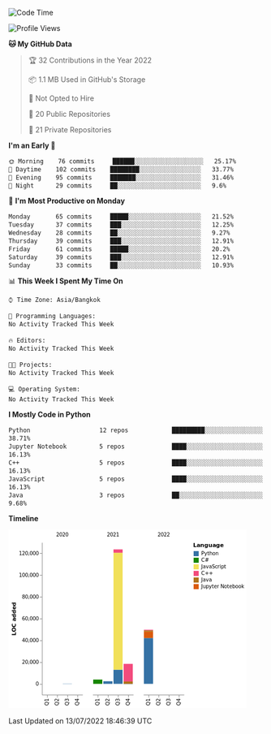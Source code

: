 <!--START_SECTION:waka-->
![Code Time](http://img.shields.io/badge/Code%20Time-0%20secs-blue)

![Profile Views](http://img.shields.io/badge/Profile%20Views-2-blue)

**🐱 My GitHub Data** 

> 🏆 32 Contributions in the Year 2022
 > 
> 📦 1.1 MB Used in GitHub's Storage 
 > 
> 🚫 Not Opted to Hire
 > 
> 📜 20 Public Repositories 
 > 
> 🔑 21 Private Repositories  
 > 
**I'm an Early 🐤** 

```text
🌞 Morning    76 commits     ██████░░░░░░░░░░░░░░░░░░░   25.17% 
🌆 Daytime    102 commits    ████████░░░░░░░░░░░░░░░░░   33.77% 
🌃 Evening    95 commits     ███████░░░░░░░░░░░░░░░░░░   31.46% 
🌙 Night      29 commits     ██░░░░░░░░░░░░░░░░░░░░░░░   9.6%

```
📅 **I'm Most Productive on Monday** 

```text
Monday       65 commits     █████░░░░░░░░░░░░░░░░░░░░   21.52% 
Tuesday      37 commits     ███░░░░░░░░░░░░░░░░░░░░░░   12.25% 
Wednesday    28 commits     ██░░░░░░░░░░░░░░░░░░░░░░░   9.27% 
Thursday     39 commits     ███░░░░░░░░░░░░░░░░░░░░░░   12.91% 
Friday       61 commits     █████░░░░░░░░░░░░░░░░░░░░   20.2% 
Saturday     39 commits     ███░░░░░░░░░░░░░░░░░░░░░░   12.91% 
Sunday       33 commits     ██░░░░░░░░░░░░░░░░░░░░░░░   10.93%

```


📊 **This Week I Spent My Time On** 

```text
⌚︎ Time Zone: Asia/Bangkok

💬 Programming Languages: 
No Activity Tracked This Week

🔥 Editors: 
No Activity Tracked This Week

🐱‍💻 Projects: 
No Activity Tracked This Week

💻 Operating System: 
No Activity Tracked This Week

```

**I Mostly Code in Python** 

```text
Python                   12 repos            █████████░░░░░░░░░░░░░░░░   38.71% 
Jupyter Notebook         5 repos             ████░░░░░░░░░░░░░░░░░░░░░   16.13% 
C++                      5 repos             ████░░░░░░░░░░░░░░░░░░░░░   16.13% 
JavaScript               5 repos             ████░░░░░░░░░░░░░░░░░░░░░   16.13% 
Java                     3 repos             ██░░░░░░░░░░░░░░░░░░░░░░░   9.68%

```


**Timeline**

![Chart not found](https://raw.githubusercontent.com/pntt3011/pntt3011/main/charts/bar_graph.png) 


 Last Updated on 13/07/2022 18:46:39 UTC
<!--END_SECTION:waka-->
